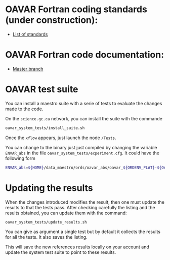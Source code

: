 # OAVAR Fortran coding standards (under construction):

* [List of standards](https://wiki.cmc.ec.gc.ca/wiki/Assimilation/oavar_Coding_Standards)

# OAVAR Fortran code documentation:

* [Master branch](http://hpfx.science.gc.ca/~mab001/f90doc/master/)

# OAVAR test suite

You can install a maestro suite with a serie of tests to evaluate the changes made to the code.

On the `science.gc.ca` network, you can install the suite with the commande
```bash
oavar_system_tests/install_suite.sh
```

Once the `xflow` appears, just launch the node `/Tests`.

You can change to the binary just just compiled by changing the variable `ENVAR_abs` in the file `oavar_system_tests/experiment.cfg`.  It could have the following form
```bash
ENVAR_abs=${HOME}/data_maestro/ords/oavar_abs/oavar_${ORDENV_PLAT}-${OAVAR_version}.Abs
```

# Updating the results

When the changes introduced modifies the result, then one must update the results to that the tests pass.  After checking carefully the listing and the results obtained, you can update them with the command:
```bash
oavar_system_tests/update_results.sh
```

You can give as argument a single test but by default it collects the results for all the tests.  It also saves the listing.  

This will save the new references results locally on your account and update the system test suite to point to these results.

